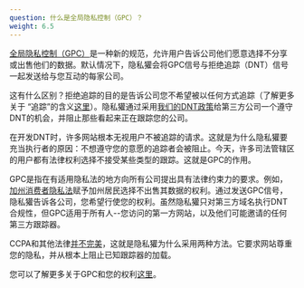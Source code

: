 ```yaml
---
question: 什么是全局隐私控制（GPC）？
weight: 6.5
---
```



[全局隐私控制（GPC）](https://globalprivacycontrol.org/)是一种新的规范，允许用户告诉公司他们愿意选择不分享或出售他们的数据。默认情况下，隐私獾会将GPC信号与拒绝追踪（DNT）信号一起发送给与您互动的每家公司。

这有什么区别？拒绝追踪的目的是告诉公司您不希望被以任何方式追踪（了解更多关于 “追踪”的含义[这里](https://www.eff.org/pages/understanding-effs-do-not-track-policy-universal-opt-out-tracking)）。隐私獾通过采用[我们的DNT政策](https://www.eff.org/dnt-policy/)给第三方公司一个遵守DNT的机会，并阻止那些看起来正在跟踪您的公司。

在开发DNT时，许多网站根本无视用户不被追踪的请求。这就是为什么隐私獾要充当执行者的原因：不想遵守您的意愿的追踪者会被阻止。今天，许多司法管辖区的用户都有法律权利选择不接受某些类型的跟踪。这就是GPC的作用。

GPC是指在有适用隐私法的地方向所有公司提出具有法律约束力的要求。例如，[加州消费者隐私法](https://theccpa.org)赋予加州居民选择不出售其数据的权利。通过发送GPC信号，隐私獾告诉各公司，您希望行使您的权利。虽然隐私獾只对第三方域名执行DNT合规性，但GPC适用于所有人--您访问的第一方网站，以及他们可能邀请的任何第三方跟踪器。

CCPA和其他法律[并不完美](https://advocacy.consumerreports.org/press_release/consumer-reports-study-finds-significant-obstacles-to-exercising-california-privacy-rights/)，这就是隐私獾为什么采用两种方法。它要求网站尊重您的隐私，并从根本上阻止已知跟踪器的加载。

您可以了解更多关于GPC和您的权利[这里](https://globalprivacycontrol.org/)。
